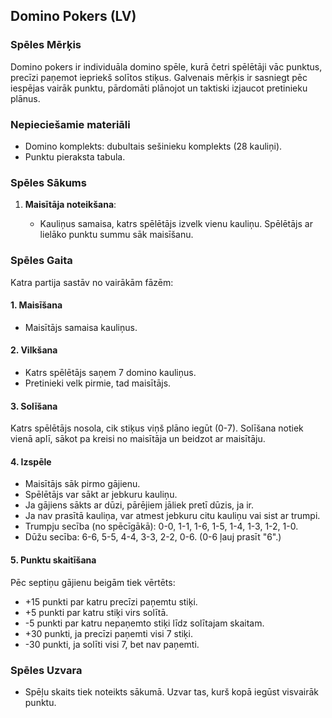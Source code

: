## Domino Pokers (LV)

### Spēles Mērķis

Domino pokers ir individuāla domino spēle, kurā četri spēlētāji vāc punktus, precīzi paņemot iepriekš solītos stiķus. Galvenais mērķis ir sasniegt pēc iespējas vairāk punktu, pārdomāti plānojot un taktiski izjaucot pretinieku plānus.

### Nepieciešamie materiāli

* Domino komplekts: dubultais sešinieku komplekts (28 kauliņi).
* Punktu pieraksta tabula.

### Spēles Sākums

1. **Maisītāja noteikšana**:

   * Kauliņus samaisa, katrs spēlētājs izvelk vienu kauliņu. Spēlētājs ar lielāko punktu summu sāk maisīšanu.

### Spēles Gaita

Katra partija sastāv no vairākām fāzēm:

#### 1. Maisīšana

* Maisītājs samaisa kauliņus.

#### 2. Vilkšana

* Katrs spēlētājs saņem 7 domino kauliņus.
* Pretinieki velk pirmie, tad maisītājs.

#### 3. Solīšana

Katrs spēlētājs nosola, cik stiķus viņš plāno iegūt (0-7). Solīšana notiek vienā aplī, sākot pa kreisi no maisītāja un beidzot ar maisītāju.

#### 4. Izspēle

* Maisītājs sāk pirmo gājienu.
* Spēlētājs var sākt ar jebkuru kauliņu.
* Ja gājiens sākts ar dūzi, pārējiem jāliek pretī dūzis, ja ir.
* Ja nav prasītā kauliņa, var atmest jebkuru citu kauliņu vai sist ar trumpi.
* Trumpju secība (no spēcīgākā): 0-0, 1-1, 1-6, 1-5, 1-4, 1-3, 1-2, 1-0.
* Dūžu secība: 6-6, 5-5, 4-4, 3-3, 2-2, 0-6. (0-6 ļauj prasīt "6".)

#### 5. Punktu skaitīšana

Pēc septiņu gājienu beigām tiek vērtēts:

* +15 punkti par katru precīzi paņemtu stiķi.
* +5 punkti par katru stiķi virs solītā.
* -5 punkti par katru nepaņemto stiķi līdz solītajam skaitam.
* +30 punkti, ja precīzi paņemti visi 7 stiķi.
* -30 punkti, ja solīti visi 7, bet nav paņemti.

### Spēles Uzvara

* Spēļu skaits tiek noteikts sākumā. Uzvar tas, kurš kopā iegūst visvairāk punktu.
